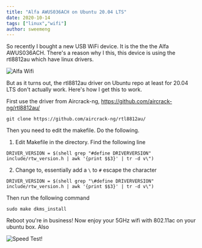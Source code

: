 ```yaml
---
title: "Alfa AWUS036ACH on Ubuntu 20.04 LTS"
date: 2020-10-14
tags: ["linux","wifi"]
author: sweemeng
---
```

So recently I bought a new USB WiFi device. It is the the the Alfa AWUS036ACH. There's a reason why I this, this device is using the rtl8812au which have linux drivers. 

![Alfa Wifi](https://res.cloudinary.com/dty81dwqf/image/upload/v1603976430/121679029_10158959536054319_2994756001624892964_o_hjz9zz.jpg)

But as it turns out, the rtl8812au driver on Ubuntu repo at least for 20.04 LTS don't actually work. Here's how I get this to work. 

First use the driver from Aircrack-ng, https://github.com/aircrack-ng/rtl8812au/

`git clone https://github.com/aircrack-ng/rtl8812au/` 

Then you need to edit the makefile. Do the following. 

1. Edit Makefile in the directory. Find the following line

`DRIVER_VERSION = $(shell grep "#define DRIVERVERSION" include/rtw_version.h | awk '{print $$3}' | tr -d v\")`

2. Change to, essentially add a `\` to `#` escape the character

`DRIVER_VERSION = $(shell grep "\#define DRIVERVERSION" include/rtw_version.h | awk '{print $$3}' | tr -d v\")`

Then run the following command

`sudo make dkms_install`

Reboot you're in business! Now enjoy your 5GHz wifi with 802.11ac on your ubuntu box. Also

![Speed Test!](https://www.speedtest.net/result/10245650776.png)





